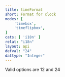 ```yaml
---
title: timeFormat
short: Format for clock
modes: [
	'timebox',
	'timeflipbox',
]
cats: [ 'i18n' ]
relat: "i18n"
layout: api
defval: "24"
dattype: "Integer"
---
```


Valid options are 12 and 24

